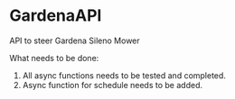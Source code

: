 # GardenaAPI
API to steer Gardena Sileno Mower

What needs to be done:
1. All async functions needs to be tested and completed.
2. Async function for schedule needs to be added.
